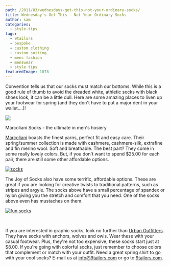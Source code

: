 ```yaml
---
path: /2011/03/wednesdays-get-this-not-your-ordinary-socks/
title: Wednesday's Get This - Not Your Ordinary Socks
author: sam
categories: 
  - style-tips
tags: 
  - 9tailors
  - bespoke
  - custom clothing
  - custom suiting
  - mens fashion
  - menswear
  - style tips
featuredImage: 1878
---
```

Convention tells us that our socks must match our bottoms. While this is a good rule of thumb to avoid the dreaded white, athletic socks with black shoes look, it can be a little dull. Here are some amazing places to liven up your footwear for spring (and they don't have to put a major dent in your wallet....)!

[![](http://sartorialexecutive.files.wordpress.com/2010/12/marcoliani1.jpg?w=300&h=272)](http://sartorialexecutive.files.wordpress.com/2010/12/marcoliani1.jpg?w=300&h=272)

Marcoliani Socks - the ultimate in men's hosiery

[Marcoliani](http://www.marcoliani.it/) boasts the finest yarns, perfect fit and easy care. Their spring/summer collection is made with cashmere, cashmere-silk, extrafine and fin merino wool. Soft and breathable. The best part? They come in some really lovely colors. But, if you don't want to spend $25.00 for each pair, there are still some other affordable options.

[![socks](http://www.polyvore.com/cgi/img-set/BQcDAAAAAwoDanBnAAAABC5vdXQKFjdpbnAzbEpLNEJHY2pPSkZoa1ZxRmcAAAACaWQKAWUAAAAEc2l6ZQ.jpg "socks")](http://www.polyvore.com/socks/set?.embedder=660366&.mid=embed&id=29137387)

The Joy of Socks also have some terrific, affordable options. These are great if you are looking for creative twists to traditional patterns, such as stripes and argyle. The socks above have a small percentage of spandex or nylon giving you the stretch and comfort that you need. One of the socks above even has mustaches on them.

[![fun socks](http://www.polyvore.com/cgi/img-set/BQcDAAAAAwoDanBnAAAABC5vdXQKFlhGaFNTMVJLNEJHazJhbUk1ZjJEdncAAAACaWQKAWUAAAAEc2l6ZQ.jpg "fun socks")](http://www.polyvore.com/fun_socks/set?.embedder=660366&.mid=embed&id=29137546)

 

If you are interested in graphic socks, look no further than [Urban Outfitters](http://www.urbanoutfitters.com/urban/index.jsp). They have socks with anchors, wolves and owls. Wear these with your casual footwear. Plus, they're not too expensive; these socks start just at $8.00. If you're going with colorful socks, just remember to choose colors that complement or match with your outfit. Need a great spring shirt to go with your cool socks? E-mail us at [info@9tailors.com](mailto:info@9tailors.com) or go to [9tailors.com](http://9tailors.com/).